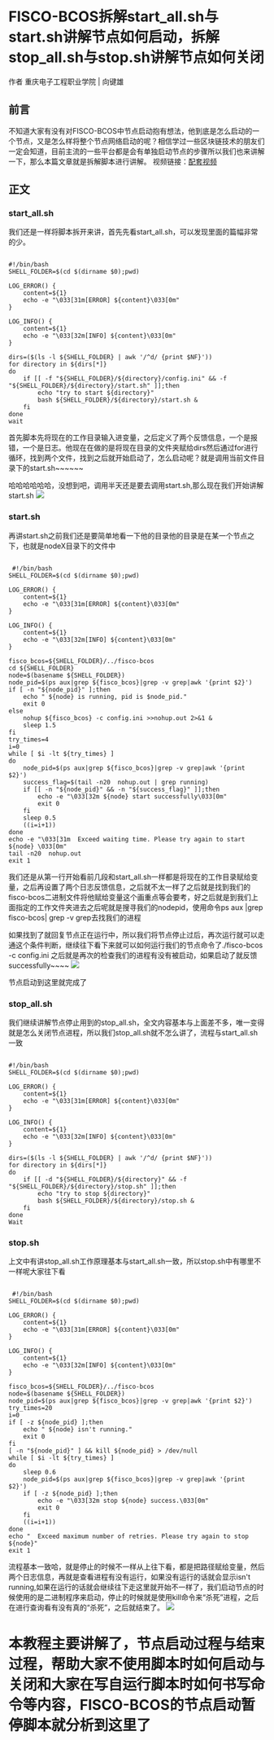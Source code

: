 # FISCO-BCOS拆解start_all.sh与start.sh讲解节点如何启动，拆解stop_all.sh与stop.sh讲解节点如何关闭
作者 重庆电子工程职业学院 | 向键雄
## 前言
 不知道大家有没有对FISCO-BCOS中节点启动抱有想法，他到底是怎么启动的一个节点，又是怎么样将整个节点网络启动的呢？相信学过一些区块链技术的朋友们一定会知道，目前主流的一些平台都是会有单独启动节点的步骤所以我们也来讲解一下，那么本篇文章就是拆解脚本进行讲解。
视频链接：[配套视频](https://space.bilibili.com/335373077)
## 正文
### start_all.sh
我们还是一样将脚本拆开来讲，首先先看start_all.sh，可以发现里面的篇幅非常的少。

```

#!/bin/bash
SHELL_FOLDER=$(cd $(dirname $0);pwd)

LOG_ERROR() {
    content=${1}
    echo -e "\033[31m[ERROR] ${content}\033[0m"
}

LOG_INFO() {
    content=${1}
    echo -e "\033[32m[INFO] ${content}\033[0m"
}

dirs=($(ls -l ${SHELL_FOLDER} | awk '/^d/ {print $NF}'))
for directory in ${dirs[*]}
do
    if [[ -f "${SHELL_FOLDER}/${directory}/config.ini" && -f "${SHELL_FOLDER}/${directory}/start.sh" ]];then
        echo "try to start ${directory}"
        bash ${SHELL_FOLDER}/${directory}/start.sh &
    fi
done
wait 
```

 
首先脚本先将现在的工作目录输入进变量，之后定义了两个反馈信息，一个是报错，一个是日志。他现在在做的是将现在目录的文件夹赋给dirs然后通过for进行循环，找到两个文件，找到之后就开始启动了，怎么启动呢？就是调用当前文件目录下的start.sh~~~~~~

哈哈哈哈哈哈，没想到吧，调用半天还是要去调用start.sh,那么现在我们开始讲解start.sh
![](img/图片1.png)



### start.sh
再讲start.sh之前我们还是要简单地看一下他的目录他的目录是在某一个节点之下，也就是nodeX目录下的文件中

```

 #!/bin/bash
SHELL_FOLDER=$(cd $(dirname $0);pwd)
 
LOG_ERROR() {
    content=${1}
    echo -e "\033[31m[ERROR] ${content}\033[0m"
}
 
LOG_INFO() {
    content=${1}
    echo -e "\033[32m[INFO] ${content}\033[0m"
}
 
fisco_bcos=${SHELL_FOLDER}/../fisco-bcos
cd ${SHELL_FOLDER}
node=$(basename ${SHELL_FOLDER})
node_pid=$(ps aux|grep ${fisco_bcos}|grep -v grep|awk '{print $2}')
if [ -n "${node_pid}" ];then
    echo " ${node} is running, pid is $node_pid."
    exit 0
else
    nohup ${fisco_bcos} -c config.ini >>nohup.out 2>&1 &
    sleep 1.5
fi
try_times=4
i=0
while [ $i -lt ${try_times} ]
do
    node_pid=$(ps aux|grep ${fisco_bcos}|grep -v grep|awk '{print $2}')
    success_flag=$(tail -n20  nohup.out | grep running)
    if [[ -n "${node_pid}" && -n "${success_flag}" ]];then
        echo -e "\033[32m ${node} start successfully\033[0m"
        exit 0
    fi
    sleep 0.5
    ((i=i+1))
done
echo -e "\033[31m  Exceed waiting time. Please try again to start ${node} \033[0m"
tail -n20  nohup.out
exit 1 
```

我们还是从第一行开始看前几段和start_all.sh一样都是将现在的工作目录赋给变量，之后再设置了两个日志反馈信息，之后就不太一样了之后就是找到我们的fisco-bcos二进制文件将他赋给变量这个画重点等会要考，好之后就是到我们上面指定的工作文件夹进去之后呢就是搜寻我们的nodepid，使用命令ps aux |grep fisco-bcos| grep -v grep去找我们的进程

 如果找到了就回复节点正在运行中，所以我们将节点停止过后，再次运行就可以走通这个条件判断，继续往下看下来就可以如何运行我们的节点命令了./fisco-bcos -c config.ini 之后就是再次的检查我们的进程有没有被启动，如果启动了就反馈successfully~~~~
![](img/图片2.png)


 节点启动到这里就完成了
### stop_all.sh
我们继续讲解节点停止用到的stop_all.sh，全文内容基本与上面差不多，唯一变得就是怎么关闭节点进程，所以我们stop_all.sh就不怎么讲了，流程与start_all.sh一致

```

#!/bin/bash
SHELL_FOLDER=$(cd $(dirname $0);pwd)
 
LOG_ERROR() {
    content=${1}
    echo -e "\033[31m[ERROR] ${content}\033[0m"
}
 
LOG_INFO() {
    content=${1}
    echo -e "\033[32m[INFO] ${content}\033[0m"
}
 
dirs=($(ls -l ${SHELL_FOLDER} | awk '/^d/ {print $NF}'))
for directory in ${dirs[*]}
do
    if [[ -d "${SHELL_FOLDER}/${directory}" && -f "${SHELL_FOLDER}/${directory}/stop.sh" ]];then
        echo "try to stop ${directory}"
        bash ${SHELL_FOLDER}/${directory}/stop.sh &
    fi
done
Wait
```


### stop.sh
上文中有讲stop_all.sh工作原理基本与start_all.sh一致，所以stop.sh中有哪里不一样呢大家往下看

```

 #!/bin/bash
SHELL_FOLDER=$(cd $(dirname $0);pwd)
 
LOG_ERROR() {
    content=${1}
    echo -e "\033[31m[ERROR] ${content}\033[0m"
}
 
LOG_INFO() {
    content=${1}
    echo -e "\033[32m[INFO] ${content}\033[0m"
}
 
fisco_bcos=${SHELL_FOLDER}/../fisco-bcos
node=$(basename ${SHELL_FOLDER})
node_pid=$(ps aux|grep ${fisco_bcos}|grep -v grep|awk '{print $2}')
try_times=20
i=0
if [ -z ${node_pid} ];then
    echo " ${node} isn't running."
    exit 0
fi
[ -n "${node_pid}" ] && kill ${node_pid} > /dev/null
while [ $i -lt ${try_times} ]
do
    sleep 0.6
    node_pid=$(ps aux|grep ${fisco_bcos}|grep -v grep|awk '{print $2}')
    if [ -z ${node_pid} ];then
        echo -e "\033[32m stop ${node} success.\033[0m"
        exit 0
    fi
    ((i=i+1))
done
echo "  Exceed maximum number of retries. Please try again to stop ${node}"
exit 1
```


流程基本一致哈，就是停止的时候不一样从上往下看，都是把路径赋给变量，然后两个日志信息，再就是查看进程有没有运行，如果没有运行的话就会显示isn't running,如果在运行的话就会继续往下走这里就开始不一样了，我们启动节点的时候使用的是二进制程序来启动，停止的时候就是使用kill命令来“杀死”进程，之后在进行查询看有没有真的“杀死”，之后就结束了。
![](img/图片3.png)


 

# 本教程主要讲解了，节点启动过程与结束过程，帮助大家不使用脚本时如何启动与关闭和大家在写自运行脚本时如何书写命令等内容，FISCO-BCOS的节点启动暂停脚本就分析到这里了
